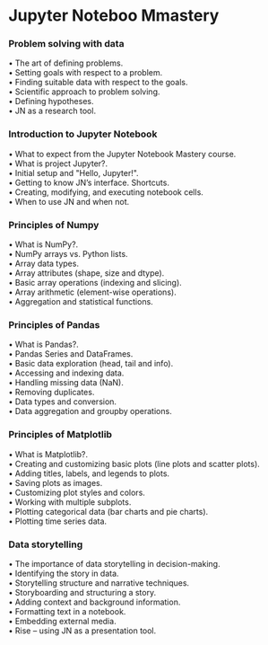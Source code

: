 # Jupyter Noteboo Mmastery

### Problem solving with data

• The art of defining problems. <br>
• Setting goals with respect to а problem. <br>
• Finding suitable data with respect to the goals.<br>
• Scientific approach to problem solving.<br>
• Defining hypotheses.<br>
• JN as a research tool.<br>

### Introduction to Jupyter Notebook

• What to expect from the Jupyter Notebook Mastery course.<br>
• What is project Jupyter?.<br>
• Initial setup and "Hello, Jupyter!".<br>
• Getting to know JN’s interface. Shortcuts.<br>
• Creating, modifying, and executing notebook cells.<br>
• When to use JN and when not.<br>

### Principles of Numpy

• What is NumPy?.<br>
• NumPy arrays vs. Python lists.<br>
• Array data types.<br>
• Array attributes (shape, size and dtype).<br>
• Basic array operations (indexing and slicing).<br>
• Array arithmetic (element-wise operations).<br>
• Aggregation and statistical functions.<br>

### Principles of Pandas

• What is Pandas?.<br>
• Pandas Series and DataFrames.<br>
• Basic data exploration (head, tail and info).<br>
• Accessing and indexing data.<br>
• Handling missing data (NaN).<br>
• Removing duplicates.<br>
• Data types and conversion.<br>
• Data aggregation and groupby operations.<br>

### Principles of Matplotlib

• What is Matplotlib?.<br>
• Creating and customizing basic plots (line plots and scatter plots).<br>
• Adding titles, labels, and legends to plots.<br>
• Saving plots as images.<br>
• Customizing plot styles and colors.<br>
• Working with multiple subplots.<br>
• Plotting categorical data (bar charts and pie charts).<br>
• Plotting time series data.<br>

### Data storytelling

• The importance of data storytelling in decision-making.<br>
• Identifying the story in data.<br>
• Storytelling structure and narrative techniques.<br>
• Storyboarding and structuring а story.<br>
• Adding context and background information.<br>
• Formatting text in а notebook.<br>
• Embedding external media.<br>
• Rise – using JN as a presentation tool.<br>